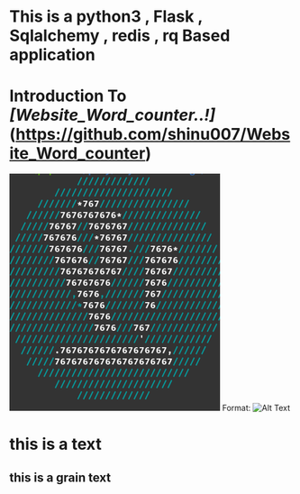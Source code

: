 # This is a python3 , Flask , Sqlalchemy , redis , rq  Based application


# Introduction To *[Website_Word_counter..!]*(https://github.com/shinu007/Website_Word_counter)

![GitHub Logo](/images/logo.png)
Format: ![Alt Text](url)

# this is a text
## this is a grain text
